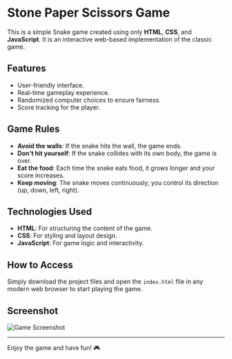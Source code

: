 # Stone Paper Scissors Game

This is a simple Snake game created using only **HTML**, **CSS**, and **JavaScript**. It is an interactive web-based implementation of the classic game.

## Features
- User-friendly interface.
- Real-time gameplay experience.
- Randomized computer choices to ensure fairness.
- Score tracking for the player. 

## Game Rules
- **Avoid the walls**: If the snake hits the wall, the game ends.
- **Don't hit yourself**: If the snake collides with its own body, the game is over.
- **Eat the food**: Each time the snake eats food, it grows longer and your score increases.
- **Keep moving**: The snake moves continuously; you control its direction (up, down, left, right).

## Technologies Used
- **HTML**: For structuring the content of the game.
- **CSS**: For styling and layout design.
- **JavaScript**: For game logic and interactivity.

## How to Access
Simply download the project files and open the `index.html` file in any modern web browser to start playing the game.

## Screenshot
![Game Screenshot]()

---

Enjoy the game and have fun! 🎮
